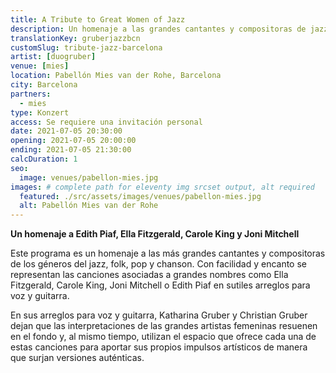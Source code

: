 ```yaml
---
title: A Tribute to Great Women of Jazz
description: Un homenaje a las grandes cantantes y compositoras de jazz, folk, pop y chanson. Concierto en Barcelona
translationKey: gruberjazzbcn
customSlug: tribute-jazz-barcelona
artist: [duogruber]
venue: [mies]
location: Pabellón Mies van der Rohe, Barcelona
city: Barcelona
partners:
  - mies
type: Konzert
access: Se requiere una invitación personal
date: 2021-07-05 20:30:00
opening: 2021-07-05 20:00:00
ending: 2021-07-05 21:30:00
calcDuration: 1
seo:
  image: venues/pabellon-mies.jpg
images: # complete path for eleventy img srcset output, alt required
  featured: ./src/assets/images/venues/pabellon-mies.jpg
  alt: Pabellón Mies van der Rohe
---
```


**Un homenaje a Edith Piaf, Ella Fitzgerald, Carole King y Joni Mitchell**

Este programa es un homenaje a las más grandes cantantes y compositoras de los géneros del jazz, folk, pop y chanson. Con facilidad y encanto se representan las canciones asociadas a grandes nombres como Ella Fitzgerald, Carole King, Joni Mitchell o Edith Piaf en sutiles arreglos para voz y guitarra.

En sus arreglos para voz y guitarra, Katharina Gruber y Christian Gruber dejan que las interpretaciones de las grandes artistas femeninas resuenen en el fondo y, al mismo tiempo, utilizan el espacio que ofrece cada una de estas canciones para aportar sus propios impulsos artísticos de manera que surjan versiones auténticas.
